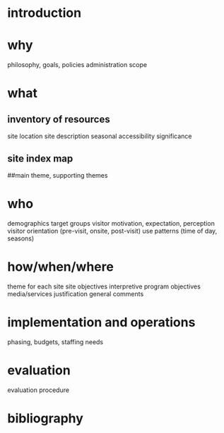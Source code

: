 # introduction

# why

philosophy, goals, policies
administration
scope

# what 

## inventory of resources

site location
site description
seasonal accessibility
significance

## site index map

##main theme, supporting themes

# who

demographics
target groups
visitor motivation, expectation, perception
visitor orientation (pre-visit, onsite, post-visit)
use patterns (time of day, seasons)

# how/when/where

theme for each site
site objectives
interpretive program objectives
media/services
justification
general comments

# implementation and operations

phasing, budgets, staffing needs

# evaluation

evaluation procedure

# bibliography
